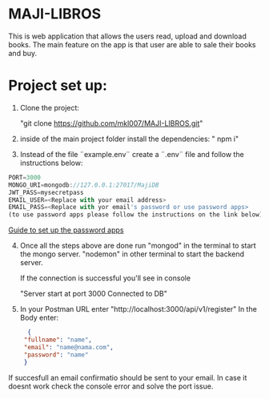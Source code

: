 # MAJI-LIBROS

This is web application that allows the users read, upload and download books. The main feature on the app is that user are able to sale their books and buy.

# Project set up:

1. Clone the project:

   "git clone https://github.com/mkl007/MAJI-LIBROS.git"

2. inside of the main project folder install the dependencies:
   " npm i"

3. Instead of the file ¨example.env¨ create a ¨.env¨ file and follow the instructions below:

```javascript
PORT=3000
MONGO_URI=mongodb://127.0.0.1:27017/MajiDB
JWT_PASS=mysecretpass
EMAIL_USER=<Replace with your email address>
EMAIL_PASS=<Replace with yor email's password or use password apps>
(to use password apps please follow the instructions on the link below)

```

[Guide to set up the password apps](https://www.google.com/search?sca_esv=1c3e42585d6876e1&sxsrf=ACQVn0_2ol-bUtx_xKMTkNcEKpvsN2RpcQ:1705968816918&q=contrase%C3%B1as+de+aplicaciones+gmail&tbm=vid&source=lnms&sa=X&ved=2ahUKEwjz-NCKnfKDAxUbRDABHaiyDMQQ0pQJegQICxAB&biw=1517&bih=674&dpr=0.9#fpstate=ive&vld=cid:91cd5943,vid:u3YIHs1Rx78,st:0)

4. Once all the steps above are done run
    "mongod" in the terminal to start the mongo server.
    "nodemon" in other terminal to start the backend server.

    If the connection is successful you'll see in console

    "Server start at port 3000
    Connected to DB"

5. In your Postman URL enter "http://localhost:3000/api/v1/register"
   In the Body enter:
   ```json
     {
    "fullname": "name",
    "email": "name@nama.com",
    "password": "name"
    }
   ```
 
 If succesfull an email confirmatio should be sent to your email. In case it doesnt work check the console error and solve the port issue. 

